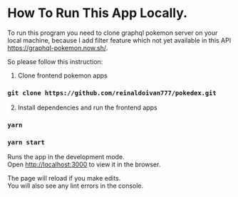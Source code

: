 # How To Run This App Locally.

To run this program you need to clone graphql pokemon server on your local machine,
because I add filter feature which not yet available in this API https://graphql-pokemon.now.sh/.

So please follow this instruction:

1. Clone frontend pokemon apps
### `git clone https://github.com/reinaldoivan777/pokedex.git`

2. Install dependencies and run the frontend apps
### `yarn`
### `yarn start`

Runs the app in the development mode.<br />
Open [http://localhost:3000](http://localhost:3000) to view it in the browser.

The page will reload if you make edits.<br />
You will also see any lint errors in the console.
